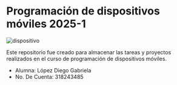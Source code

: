 # Programación de dispositivos móviles 2025-1

![dispositivo](https://i.giphy.com/media/v1.Y2lkPTc5MGI3NjExa2kycDNnN283YWpjemdkb21yZ3l4ZG9mcjZyM2M1dGZ0ajU1YWpnaiZlcD12MV9pbnRlcm5hbF9naWZfYnlfaWQmY3Q9Zw/UqB9KRApovhliUMnSu/giphy.gif)



Este repositorio fue creado para almacenar las tareas y proyectos realizados en el curso de programación de dispositivos móviles. 
* Alumna: López Diego Gabriela 
* No. De Cuenta: 318243485
